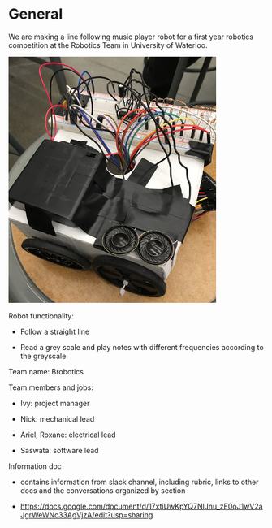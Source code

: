 # General
We are making a line following music player robot for a first year robotics competition at the Robotics Team in University of Waterloo. 

![](https://raw.githubusercontent.com/BroboticsRoboticsComp/General/master/Robot.JPG)

Robot functionality:

- Follow a straight line

- Read a grey scale and play notes with different frequencies according to the greyscale

Team name: Brobotics


Team members and jobs:

  - Ivy: project manager
  
  - Nick: mechanical lead
  
  - Ariel, Roxane: electrical lead
  
  - Saswata: software lead
  


Information doc

  - contains information from slack channel, including rubric, links to other docs and the conversations organized by section
  
  - https://docs.google.com/document/d/17xtiUwKpYQ7NlJnu_zE0oJ1wV2aJgrWeWNc33AgVjzA/edit?usp=sharing
